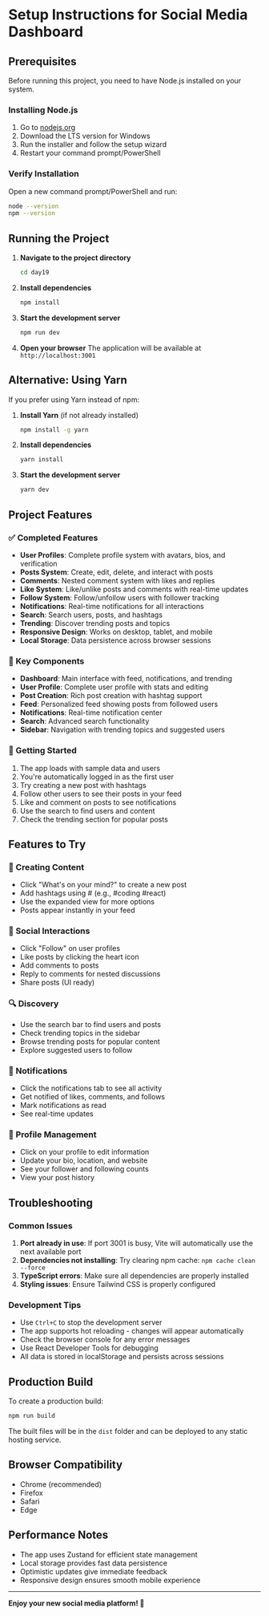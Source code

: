 # Setup Instructions for Social Media Dashboard

## Prerequisites
Before running this project, you need to have Node.js installed on your system.

### Installing Node.js
1. Go to [nodejs.org](https://nodejs.org/)
2. Download the LTS version for Windows
3. Run the installer and follow the setup wizard
4. Restart your command prompt/PowerShell

### Verify Installation
Open a new command prompt/PowerShell and run:
```bash
node --version
npm --version
```

## Running the Project

1. **Navigate to the project directory**
   ```bash
   cd day19
   ```

2. **Install dependencies**
   ```bash
   npm install
   ```

3. **Start the development server**
   ```bash
   npm run dev
   ```

4. **Open your browser**
   The application will be available at `http://localhost:3001`

## Alternative: Using Yarn
If you prefer using Yarn instead of npm:

1. **Install Yarn** (if not already installed)
   ```bash
   npm install -g yarn
   ```

2. **Install dependencies**
   ```bash
   yarn install
   ```

3. **Start the development server**
   ```bash
   yarn dev
   ```

## Project Features

### ✅ Completed Features
- **User Profiles**: Complete profile system with avatars, bios, and verification
- **Posts System**: Create, edit, delete, and interact with posts
- **Comments**: Nested comment system with likes and replies
- **Like System**: Like/unlike posts and comments with real-time updates
- **Follow System**: Follow/unfollow users with follower tracking
- **Notifications**: Real-time notifications for all interactions
- **Search**: Search users, posts, and hashtags
- **Trending**: Discover trending posts and topics
- **Responsive Design**: Works on desktop, tablet, and mobile
- **Local Storage**: Data persistence across browser sessions

### 🎯 Key Components
- **Dashboard**: Main interface with feed, notifications, and trending
- **User Profile**: Complete user profile with stats and editing
- **Post Creation**: Rich post creation with hashtag support
- **Feed**: Personalized feed showing posts from followed users
- **Notifications**: Real-time notification center
- **Search**: Advanced search functionality
- **Sidebar**: Navigation with trending topics and suggested users

### 🚀 Getting Started
1. The app loads with sample data and users
2. You're automatically logged in as the first user
3. Try creating a new post with hashtags
4. Follow other users to see their posts in your feed
5. Like and comment on posts to see notifications
6. Use the search to find users and content
7. Check the trending section for popular posts

## Features to Try

### 📝 Creating Content
- Click "What's on your mind?" to create a new post
- Add hashtags using # (e.g., #coding #react)
- Use the expanded view for more options
- Posts appear instantly in your feed

### 👥 Social Interactions
- Click "Follow" on user profiles
- Like posts by clicking the heart icon
- Add comments to posts
- Reply to comments for nested discussions
- Share posts (UI ready)

### 🔍 Discovery
- Use the search bar to find users and posts
- Check trending topics in the sidebar
- Browse trending posts for popular content
- Explore suggested users to follow

### 🔔 Notifications
- Click the notifications tab to see all activity
- Get notified of likes, comments, and follows
- Mark notifications as read
- See real-time updates

### 👤 Profile Management
- Click on your profile to edit information
- Update your bio, location, and website
- See your follower and following counts
- View your post history

## Troubleshooting

### Common Issues
1. **Port already in use**: If port 3001 is busy, Vite will automatically use the next available port
2. **Dependencies not installing**: Try clearing npm cache: `npm cache clean --force`
3. **TypeScript errors**: Make sure all dependencies are properly installed
4. **Styling issues**: Ensure Tailwind CSS is properly configured

### Development Tips
- Use `Ctrl+C` to stop the development server
- The app supports hot reloading - changes will appear automatically
- Check the browser console for any error messages
- Use React Developer Tools for debugging
- All data is stored in localStorage and persists across sessions

## Production Build
To create a production build:
```bash
npm run build
```

The built files will be in the `dist` folder and can be deployed to any static hosting service.

## Browser Compatibility
- Chrome (recommended)
- Firefox
- Safari
- Edge

## Performance Notes
- The app uses Zustand for efficient state management
- Local storage provides fast data persistence
- Optimistic updates give immediate feedback
- Responsive design ensures smooth mobile experience

---

**Enjoy your new social media platform! 🎉**
